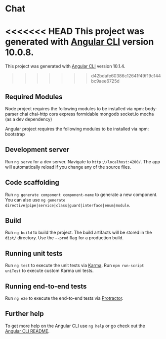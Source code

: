 # Chat

<<<<<<< HEAD
This project was generated with [Angular CLI](https://github.com/angular/angular-cli) version 10.0.8.
=======
This project was generated with [Angular CLI](https://github.com/angular/angular-cli) version 10.1.4.
>>>>>>> d42bdafe60386c12641f49f19c144bc9aee6725d

## Required Modules
Node project requires the following modules to be installed via npm:
  body-parser
  chai
  chai-http
  cors
  express
  formidable
  mongodb
  socket.io
  mocha (as a dev dependency)
  
  
  
Angular project requires the following modules to be installed via npm:
  bootstrap
  

## Development server

Run `ng serve` for a dev server. Navigate to `http://localhost:4200/`. The app will automatically reload if you change any of the source files.

## Code scaffolding

Run `ng generate component component-name` to generate a new component. You can also use `ng generate directive|pipe|service|class|guard|interface|enum|module`.

## Build

Run `ng build` to build the project. The build artifacts will be stored in the `dist/` directory. Use the `--prod` flag for a production build.

## Running unit tests

Run `ng test` to execute the unit tests via [Karma](https://karma-runner.github.io).
Run `npm run-script uniTest` to execute custom Karma uni tests.

## Running end-to-end tests

Run `ng e2e` to execute the end-to-end tests via [Protractor](http://www.protractortest.org/).

## Further help

To get more help on the Angular CLI use `ng help` or go check out the [Angular CLI README](https://github.com/angular/angular-cli/blob/master/README.md).

